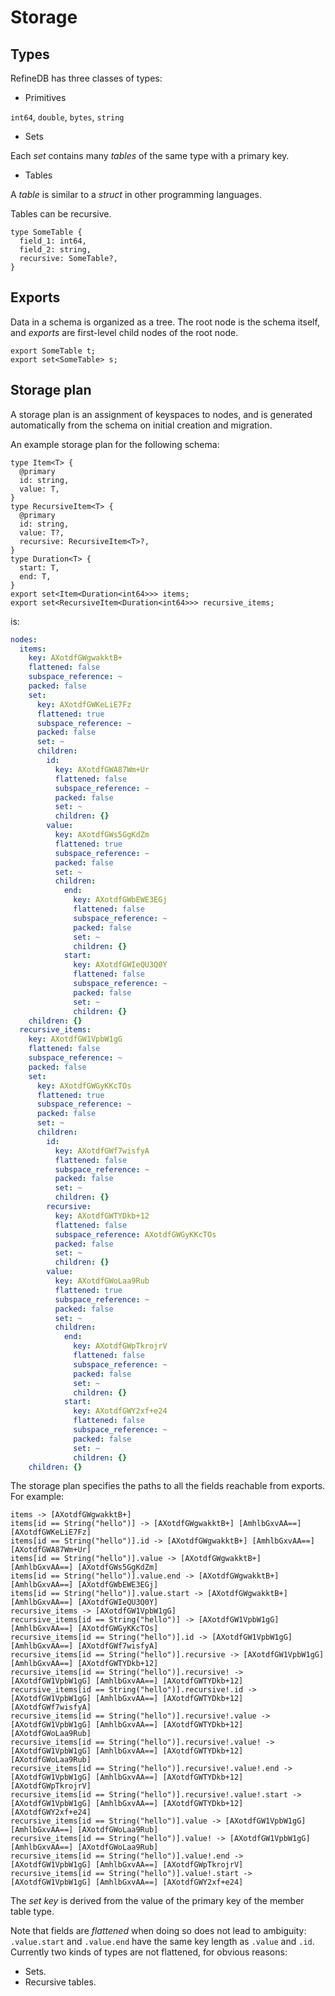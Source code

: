 # Storage

## Types

RefineDB has three classes of types:

- Primitives

`int64`, `double`, `bytes`, `string`

- Sets

Each *set* contains many *tables* of the same type with a primary key.

- Tables

A *table* is similar to a *struct* in other programming languages.

Tables can be recursive.

```
type SomeTable {
  field_1: int64,
  field_2: string,
  recursive: SomeTable?,
}
```

## Exports

Data in a schema is organized as a tree. The root node is the schema itself, and *exports*
are first-level child nodes of the root node.

```
export SomeTable t;
export set<SomeTable> s;
```

## Storage plan

A storage plan is an assignment of keyspaces to nodes, and is generated automatically from
the schema on initial creation and migration.

An example storage plan for the following schema:

```
type Item<T> {
  @primary
  id: string,
  value: T,
}
type RecursiveItem<T> {
  @primary
  id: string,
  value: T?,
  recursive: RecursiveItem<T>?,
}
type Duration<T> {
  start: T,
  end: T,
}
export set<Item<Duration<int64>>> items;
export set<RecursiveItem<Duration<int64>>> recursive_items;
```

is:

```yaml
nodes:
  items:
    key: AXotdfGWgwakktB+
    flattened: false
    subspace_reference: ~
    packed: false
    set:
      key: AXotdfGWKeLiE7Fz
      flattened: true
      subspace_reference: ~
      packed: false
      set: ~
      children:
        id:
          key: AXotdfGWA87Wm+Ur
          flattened: false
          subspace_reference: ~
          packed: false
          set: ~
          children: {}
        value:
          key: AXotdfGWs5GgKdZm
          flattened: true
          subspace_reference: ~
          packed: false
          set: ~
          children:
            end:
              key: AXotdfGWbEWE3EGj
              flattened: false
              subspace_reference: ~
              packed: false
              set: ~
              children: {}
            start:
              key: AXotdfGWIeQU3Q0Y
              flattened: false
              subspace_reference: ~
              packed: false
              set: ~
              children: {}
    children: {}
  recursive_items:
    key: AXotdfGW1VpbW1gG
    flattened: false
    subspace_reference: ~
    packed: false
    set:
      key: AXotdfGWGyKKcTOs
      flattened: true
      subspace_reference: ~
      packed: false
      set: ~
      children:
        id:
          key: AXotdfGWf7wisfyA
          flattened: false
          subspace_reference: ~
          packed: false
          set: ~
          children: {}
        recursive:
          key: AXotdfGWTYDkb+12
          flattened: false
          subspace_reference: AXotdfGWGyKKcTOs
          packed: false
          set: ~
          children: {}
        value:
          key: AXotdfGWoLaa9Rub
          flattened: true
          subspace_reference: ~
          packed: false
          set: ~
          children:
            end:
              key: AXotdfGWpTkrojrV
              flattened: false
              subspace_reference: ~
              packed: false
              set: ~
              children: {}
            start:
              key: AXotdfGWY2xf+e24
              flattened: false
              subspace_reference: ~
              packed: false
              set: ~
              children: {}
    children: {}
```

The storage plan specifies the paths to all the fields reachable from exports. For example:

```
items -> [AXotdfGWgwakktB+]
items[id == String("hello")] -> [AXotdfGWgwakktB+] [AmhlbGxvAA==] [AXotdfGWKeLiE7Fz]
items[id == String("hello")].id -> [AXotdfGWgwakktB+] [AmhlbGxvAA==] [AXotdfGWA87Wm+Ur]
items[id == String("hello")].value -> [AXotdfGWgwakktB+] [AmhlbGxvAA==] [AXotdfGWs5GgKdZm]
items[id == String("hello")].value.end -> [AXotdfGWgwakktB+] [AmhlbGxvAA==] [AXotdfGWbEWE3EGj]
items[id == String("hello")].value.start -> [AXotdfGWgwakktB+] [AmhlbGxvAA==] [AXotdfGWIeQU3Q0Y]
recursive_items -> [AXotdfGW1VpbW1gG]
recursive_items[id == String("hello")] -> [AXotdfGW1VpbW1gG] [AmhlbGxvAA==] [AXotdfGWGyKKcTOs]
recursive_items[id == String("hello")].id -> [AXotdfGW1VpbW1gG] [AmhlbGxvAA==] [AXotdfGWf7wisfyA]
recursive_items[id == String("hello")].recursive -> [AXotdfGW1VpbW1gG] [AmhlbGxvAA==] [AXotdfGWTYDkb+12]
recursive_items[id == String("hello")].recursive! -> [AXotdfGW1VpbW1gG] [AmhlbGxvAA==] [AXotdfGWTYDkb+12]
recursive_items[id == String("hello")].recursive!.id -> [AXotdfGW1VpbW1gG] [AmhlbGxvAA==] [AXotdfGWTYDkb+12] [AXotdfGWf7wisfyA]
recursive_items[id == String("hello")].recursive!.value -> [AXotdfGW1VpbW1gG] [AmhlbGxvAA==] [AXotdfGWTYDkb+12] [AXotdfGWoLaa9Rub]
recursive_items[id == String("hello")].recursive!.value! -> [AXotdfGW1VpbW1gG] [AmhlbGxvAA==] [AXotdfGWTYDkb+12] [AXotdfGWoLaa9Rub]
recursive_items[id == String("hello")].recursive!.value!.end -> [AXotdfGW1VpbW1gG] [AmhlbGxvAA==] [AXotdfGWTYDkb+12] [AXotdfGWpTkrojrV]
recursive_items[id == String("hello")].recursive!.value!.start -> [AXotdfGW1VpbW1gG] [AmhlbGxvAA==] [AXotdfGWTYDkb+12] [AXotdfGWY2xf+e24]
recursive_items[id == String("hello")].value -> [AXotdfGW1VpbW1gG] [AmhlbGxvAA==] [AXotdfGWoLaa9Rub]
recursive_items[id == String("hello")].value! -> [AXotdfGW1VpbW1gG] [AmhlbGxvAA==] [AXotdfGWoLaa9Rub]
recursive_items[id == String("hello")].value!.end -> [AXotdfGW1VpbW1gG] [AmhlbGxvAA==] [AXotdfGWpTkrojrV]
recursive_items[id == String("hello")].value!.start -> [AXotdfGW1VpbW1gG] [AmhlbGxvAA==] [AXotdfGWY2xf+e24]
```

The *set key* is derived from the value of the primary key of the member table type.

Note that fields are *flattened* when doing so does not lead to ambiguity: `.value.start` and
`.value.end` have the same key length as `.value` and `.id`. Currently two kinds of types are
not flattened, for obvious reasons:

- Sets.
- Recursive tables.
